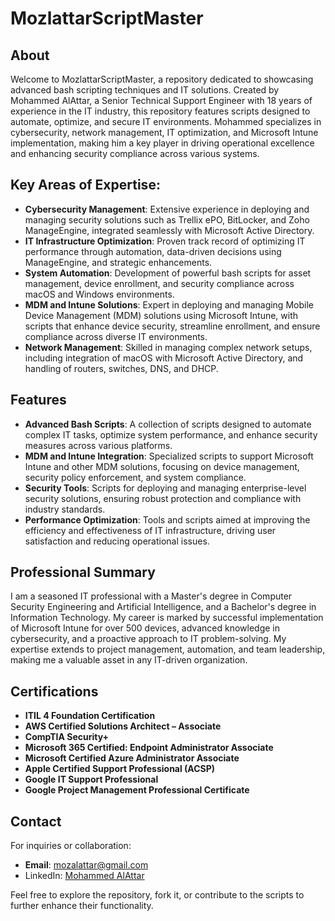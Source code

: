 # MozlattarScriptMaster

## About

Welcome to MozlattarScriptMaster, a repository dedicated to showcasing advanced bash scripting techniques and IT solutions. Created by Mohammed AlAttar, a Senior Technical Support Engineer with 18 years of experience in the IT industry, this repository features scripts designed to automate, optimize, and secure IT environments. Mohammed specializes in cybersecurity, network management, IT optimization, and Microsoft Intune implementation, making him a key player in driving operational excellence and enhancing security compliance across various systems.

## Key Areas of Expertise:
- **Cybersecurity Management**: Extensive experience in deploying and managing security solutions such as Trellix ePO, BitLocker, and Zoho ManageEngine, integrated seamlessly with Microsoft Active Directory.
- **IT Infrastructure Optimization**: Proven track record of optimizing IT performance through automation, data-driven decisions using ManageEngine, and strategic enhancements.
- **System Automation**: Development of powerful bash scripts for asset management, device enrollment, and security compliance across macOS and Windows environments.
- **MDM and Intune Solutions**: Expert in deploying and managing Mobile Device Management (MDM) solutions using Microsoft Intune, with scripts that enhance device security, streamline enrollment, and ensure compliance across diverse IT environments.
- **Network Management**: Skilled in managing complex network setups, including integration of macOS with Microsoft Active Directory, and handling of routers, switches, DNS, and DHCP.

## Features

- **Advanced Bash Scripts**: A collection of scripts designed to automate complex IT tasks, optimize system performance, and enhance security measures across various platforms.
- **MDM and Intune Integration**: Specialized scripts to support Microsoft Intune and other MDM solutions, focusing on device management, security policy enforcement, and system compliance.
- **Security Tools**: Scripts for deploying and managing enterprise-level security solutions, ensuring robust protection and compliance with industry standards.
- **Performance Optimization**: Tools and scripts aimed at improving the efficiency and effectiveness of IT infrastructure, driving user satisfaction and reducing operational issues.

## Professional Summary
I am a seasoned IT professional with a Master's degree in Computer Security Engineering and Artificial Intelligence, and a Bachelor's degree in Information Technology. My career is marked by successful implementation of Microsoft Intune for over 500 devices, advanced knowledge in cybersecurity, and a proactive approach to IT problem-solving. My expertise extends to project management, automation, and team leadership, making me a valuable asset in any IT-driven organization.

## Certifications
- **ITIL 4 Foundation Certification**
- **AWS Certified Solutions Architect – Associate**
- **CompTIA Security+**
- **Microsoft 365 Certified: Endpoint Administrator Associate**
- **Microsoft Certified Azure Administrator Associate**
- **Apple Certified Support Professional (ACSP)**
- **Google IT Support Professional**
- **Google Project Management Professional Certificate**

## Contact

For inquiries or collaboration:
- **Email**: [mozalattar@gmail.com](mailto:mozalattar@gmail.com)
- LinkedIn: [Mohammed AlAttar](https://www.linkedin.com/in/mohammed-z-alattar/)

Feel free to explore the repository, fork it, or contribute to the scripts to further enhance their functionality.
